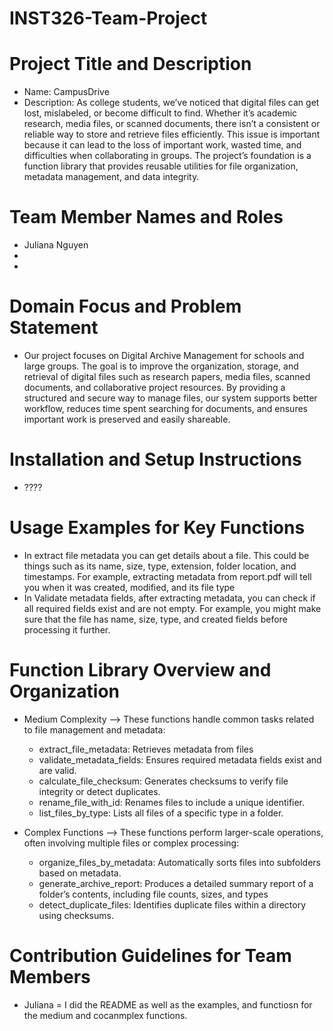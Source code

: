 # INST326-Team-Project

# Project Title and Description
- Name: CampusDrive 
- Description: As college students, we’ve noticed that digital files can get lost, mislabeled, or become difficult to find. Whether it’s academic research, media files, or scanned documents, there isn’t a consistent or reliable way to store and retrieve files efficiently. This issue is important because it can lead to the loss of important work, wasted time, and difficulties when collaborating in groups. The project’s foundation is a function library that provides reusable utilities for file organization, metadata management, and data integrity.

# Team Member Names and Roles
- Juliana Nguyen
- 
- 

# Domain Focus and Problem Statement
- Our project focuses on Digital Archive Management for schools and large groups. The goal is to improve the organization, storage, and retrieval of digital files such as research papers, media files, scanned documents, and collaborative project resources. By providing a structured and secure way to manage files, our system supports better workflow, reduces time spent searching for documents, and ensures important work is preserved and easily shareable. 


# Installation and Setup Instructions
- ????


# Usage Examples for Key Functions
- In extract file metadata you can get details about a file. This could be things such as its name, size, type, extension, folder location, and timestamps. For example, extracting metadata from report.pdf will tell you when it was created, modified, and its file type
- In Validate metadata fields, after extracting metadata, you can check if all required fields exist and are not empty. For example, you might make sure that the file has name, size, type, and created fields before processing it further.


# Function Library Overview and Organization

- Medium Complexity --> These functions handle common tasks related to file management and metadata:
    - extract_file_metadata: Retrieves metadata from files
    - validate_metadata_fields: Ensures required metadata fields exist and are valid.
    - calculate_file_checksum: Generates checksums to verify file integrity or detect duplicates.
    - rename_file_with_id: Renames files to include a unique identifier.
    - list_files_by_type: Lists all files of a specific type in a folder.

- Complex Functions --> These functions perform larger-scale operations, often involving multiple files or complex processing:
    - organize_files_by_metadata: Automatically sorts files into subfolders based on metadata.
    - generate_archive_report: Produces a detailed summary report of a folder’s contents, including file counts, sizes, and types
    - detect_duplicate_files: Identifies duplicate files within a directory using checksums.


# Contribution Guidelines for Team Members 
- Juliana = I did the README as well as the examples, and functiosn for the medium and cocanmplex functions. 
